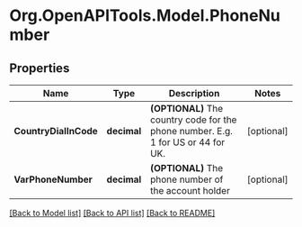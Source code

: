 # Org.OpenAPITools.Model.PhoneNumber

## Properties

Name | Type | Description | Notes
------------ | ------------- | ------------- | -------------
**CountryDialInCode** | **decimal** | **(OPTIONAL)** The country code for the phone number. E.g. 1 for US or 44 for UK.  | [optional] 
**VarPhoneNumber** | **decimal** | **(OPTIONAL)** The phone number of the account holder  | [optional] 

[[Back to Model list]](../README.md#documentation-for-models) [[Back to API list]](../README.md#documentation-for-api-endpoints) [[Back to README]](../README.md)

